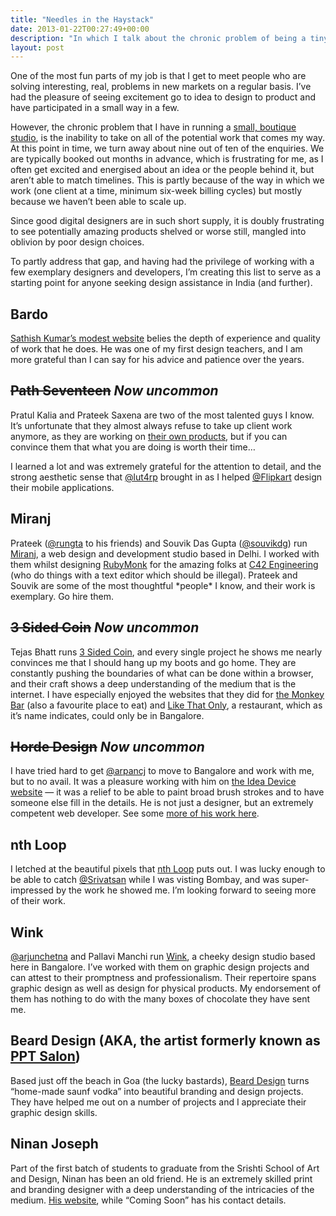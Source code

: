 ```yaml
---
title: "Needles in the Haystack"
date: 2013-01-22T00:27:49+00:00
description: "In which I talk about the chronic problem of being a tiny design studio too much interesting work and far too little time."
layout: post
---
```

One of the most fun parts of my job is that I get to meet people who are solving interesting, real, problems in new markets on a regular basis. I&#8217;ve had the pleasure of seeing excitement go to idea to design to product and have participated in a small way in a few.

However, the chronic problem that I have in running a [small, boutique studio](http://uncommon.is), is the inability to take on all of the potential work that comes my way. At this point in time, we turn away about nine out of ten of the enquiries. We are typically booked out months in advance, which is frustrating for me, as I often get excited and energised about an idea or the people behind it, but aren&#8217;t able to match timelines. This is partly because of the way in which we work (one client at a time, minimum six-week billing cycles) but mostly because we haven&#8217;t been able to scale up.

Since good digital designers are in such short supply, it is doubly frustrating to see potentially amazing products shelved or worse still, mangled into oblivion by poor design choices.

To partly address that gap, and having had the privilege of working with a few exemplary designers and developers, I&#8217;m creating this list to serve as a starting point for anyone seeking design assistance in India (and further).

## Bardo

[Sathish Kumar&#8217;s modest website](http://www.bardo.in/projects.html) belies the depth of experience and quality of work that he does. He was one of my first design teachers, and I am more grateful than I can say for his advice and patience over the years.

## <del>Path Seventeen</del> _Now uncommon_

Pratul Kalia and Prateek Saxena are two of the most talented guys I know. It&#8217;s unfortunate that they almost always refuse to take up client work anymore, as they are working on [their own products](http://xvii.in/), but if you can convince them that what you are doing is worth their time&#8230;

I learned a lot and was extremely grateful for the attention to detail, and the strong aesthetic sense that [@lut4rp](http://twitter.com/lut4rp) brought in as I helped [@Flipkart](http://flipkart.com/) design their mobile applications.

## Miranj

Prateek ([@rungta](https://twitter.com/rungta) to his friends) and Souvik Das Gupta ([@souvikdg](https://twitter.com/souvikdg)) run [Miranj](http://miranj.in/), a web design and development studio based in Delhi. I worked with them whilst designing [RubyMonk](https://rubymonk.com/) for the amazing folks at [C42 Engineering](http://c42.in/) (who do things with a text editor which should be illegal). Prateek and Souvik are some of the most thoughtful \*people\* I know, and their work is exemplary. Go hire them.

## <del>3 Sided Coin</del> _Now uncommon_

Tejas Bhatt runs [3 Sided Coin](http://3sided.co.in/), and every single project he shows me nearly convinces me that I should hang up my boots and go home. They are constantly pushing the boundaries of what can be done within a browser, and their craft shows a deep understanding of the medium that is the internet. I have especially enjoyed the websites that they did for [the Monkey Bar](http://mobar.in/) (also a favourite place to eat) and [Like That Only](http://www.likethatonly.in/), a restaurant, which as it&#8217;s name indicates, could only be in Bangalore.

## <del>Horde Design</del> _Now uncommon_

I have tried hard to get [@arpancj](http://twitter.com/arpancj) to move to Bangalore and work with me, but to no avail. It was a pleasure working with him on [the Idea Device website](http://www.ideadevice.com/) &#8212; it was a relief to be able to paint broad brush strokes and to have someone else fill in the details. He is not just a designer, but an extremely competent web developer. See some [more of his work here](http://www.hordesoftware.com/).

## nth Loop

I letched at the beautiful pixels that [nth Loop](http://nthloop.com/) puts out. I was lucky enough to be able to catch [@Srivatsan](http://twitter.com/xrivatsan) while I was visting Bombay, and was super-impressed by the work he showed me. I&#8217;m looking forward to seeing more of their work.

## Wink

[@arjunchetna](https://twitter.com/arjunchetna) and Pallavi Manchi run [Wink](http://wink.io/), a cheeky design studio based here in Bangalore. I&#8217;ve worked with them on graphic design projects and can attest to their promptness and professionalism. Their repertoire spans graphic design as well as design for physical products. My endorsement of them has nothing to do with the many boxes of chocolate they have sent me.

## Beard Design (AKA, the artist formerly known as [PPT Salon](http://www.pptsalon.com/))

Based just off the beach in Goa (the lucky bastards), [Beard Design](http://bearddesign.in/) turns &#8220;home-made saunf vodka&#8221; into beautiful branding and design projects. They have helped me out on a number of projects and I appreciate their graphic design skills.

## Ninan Joseph

Part of the first batch of students to graduate from the Srishti School of Art and Design, Ninan has been an old friend. He is an extremely skilled print and branding designer with a deep understanding of the intricacies of the medium. [His website](http://ninanjoseph.com/), while &#8220;Coming Soon&#8221; has his contact details.